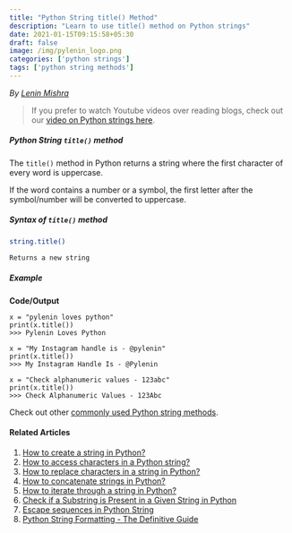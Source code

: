 ```yaml
---
title: "Python String title() Method"
description: "Learn to use title() method on Python strings"
date: 2021-01-15T09:15:58+05:30
draft: false
image: /img/pylenin_logo.png
categories: ['python strings']
tags: ['python string methods']
---
```

<div class="sharethis-inline-follow-buttons"></div>

*By [Lenin Mishra](https://www.pylenin.com/authors/#lenin-mishra)*

> If you prefer to watch Youtube videos over reading blogs, check out our [video on Python strings here](https://youtu.be/MXdNMo_f95I). 

##### Python String `title()` method

The `title()` method in Python returns a string where the first character of every word is uppercase.

If the word contains a number or a symbol, the first letter after the symbol/number will be converted to uppercase.

##### Syntax of `title()` method

```bash
string.title()

Returns a new string
```

##### Example

**Code/Output**

```python3
x = "pylenin loves python"
print(x.title())
>>> Pylenin Loves Python

x = "My Instagram handle is - @pylenin"
print(x.title())
>>> My Instagram Handle Is - @Pylenin

x = "Check alphanumeric values - 123abc"
print(x.title())
>>> Check Alphanumeric Values - 123Abc
```

Check out other [commonly used Python string methods](https://www.pylenin.com/blogs/common-python-string-methods).

#### Related Articles

1. [How to create a string in Python?](https://www.pylenin.com/blogs/create-string-python/)
2. [How to access characters in a Python string?](https://www.pylenin.com/blogs/access-characters-in-string/)
3. [How to replace characters in a string in Python?](https://www.pylenin.com/blogs/replace-string-characters-python/)
4. [How to concatenate strings in Python?](https://www.pylenin.com/blogs/concatenate-strings-in-python/)
5. [How to iterate through a string in Python?](https://www.pylenin.com/blogs/iterating-through-python-string/)
6. [Check if a Substring is Present in a Given String in Python](https://www.pylenin.com/blogs/check-substring-in-a-string-python/)
7. [Escape sequences in Python String](https://www.pylenin.com/blogs/escape-sequences-python-string/)
8. [Python String Formatting - The Definitive Guide](https://www.pylenin.com/blogs/python-string-formatting/)


